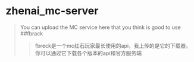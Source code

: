 # zhenai_mc-server
>You can upload the MC service here that you think is good to use
##fbrack
>>fbreck是一个mc红石玩家最长使用的api，我上传的是它的下载器。你可以通过它下载各个版本的api和官方服务端
